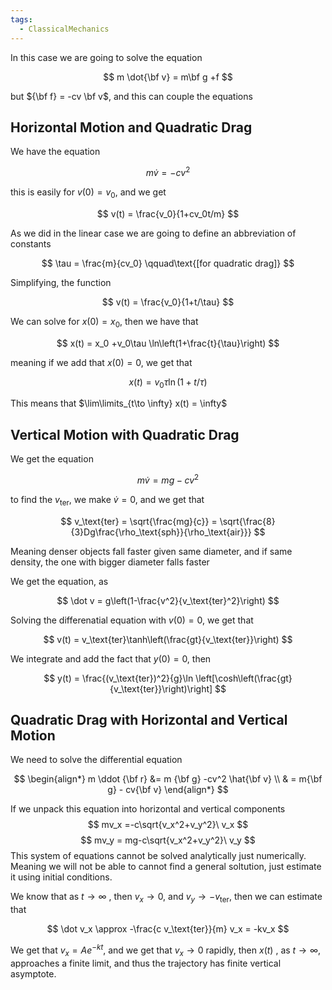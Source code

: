 ```yaml
---
tags:
  - ClassicalMechanics
---
```

In this case we are going to solve the equation

$$ m \dot{\bf v} = m\bf g +f $$

but ${\bf f} = -cv \bf v$, and this can couple the equations

## Horizontal Motion and Quadratic Drag

We have the equation

$$ m \dot v = -cv^2 $$

this is easily for $v(0)= v_0$, and we get

$$ v(t) = \frac{v_0}{1+cv_0t/m} $$

As we did in the linear case we are going to define an abbreviation of constants

$$ \tau = \frac{m}{cv_0} \qquad\text{[for quadratic drag]} $$

Simplifying, the function

$$ v(t) = \frac{v_0}{1+t/\tau} $$

We can solve for $x(0)= x_0$, then we have that

$$ x(t) = x_0 +v_0\tau \ln\left(1+\frac{t}{\tau}\right) $$

meaning if we add that $x(0) =0$, we get that

$$ x(t) = v_0\tau \ln(1+t/\tau) $$

This means that $\lim\limits_{t\to \infty} x(t) = \infty$

## Vertical Motion with Quadratic Drag

We get the equation

$$ m \dot v = mg-cv^2 $$

to find the $v_\text{ter}$, we make $\dot v =0$, and we get that

$$ v_\text{ter} = \sqrt{\frac{mg}{c}} = \sqrt{\frac{8}{3}Dg\frac{\rho_\text{sph}}{\rho_\text{air}}} $$

Meaning denser objects fall faster given same diameter, and if same density, the one with bigger diameter falls faster

We get the equation, as

$$ \dot v = g\left(1-\frac{v^2}{v_\text{ter}^2}\right) $$

Solving the differenatial equation with $v(0) =0$, we get that

$$ v(t) = v_\text{ter}\tanh\left(\frac{gt}{v_\text{ter}}\right) $$

We integrate and add the fact that $y(0) =0$, then

$$ y(t) = \frac{(v_\text{ter})^2}{g}\ln \left[\cosh\left(\frac{gt}{v_\text{ter}}\right)\right] $$

## Quadratic Drag with Horizontal and Vertical Motion

We need to solve the differential equation

$$ \begin{align*} m \ddot {\bf r} &= m {\bf g} -cv^2 \hat{\bf v} \\ & = m{\bf g} - cv{\bf v} \end{align*} $$

If we unpack this equation into horizontal and vertical components
$$ mv_x =-c\sqrt{v_x^2+v_y^2}\ v_x $$$$ mv_y = mg-c\sqrt{v_x^2+v_y^2}\ v_y $$
This system of equations cannot be solved analytically just numerically. Meaning we will not be able to cannot find a general soltution, just estimate it using initial conditions.

We know that as $t \to \infty$ , then $v_x \to 0$, and $v_y \to -v_\text{ter}$, then we can estimate that

$$ \dot v_x \approx -\frac{c v_\text{ter}}{m} v_x = -kv_x $$

We get that $v_x = Ae^{-kt}$, and we get that $v_x \to 0$ rapidly, then $x(t)$ , as $t\to \infty$, approaches a finite limit, and thus the trajectory has finite vertical asymptote.